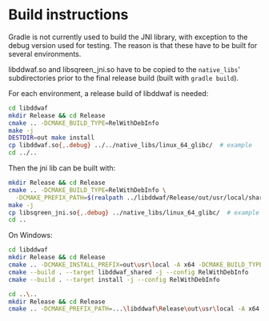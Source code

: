 # Build instructions

Gradle is not currently used to build the JNI library, with exception to the
debug version used for testing. The reason is that these have to be built for
several environments.

libddwaf.so and libsqreen\_jni.so have to be copied to the `native_libs`'
subdirectories prior to the final release build (built with `gradle build`).

For each environment, a release build of libddwaf is needed:

```sh
cd libddwaf
mkdir Release && cd Release
cmake .. -DCMAKE_BUILD_TYPE=RelWithDebInfo
make -j
DESTDIR=out make install
cp libddwaf.so{,.debug} ../../native_libs/linux_64_glibc/  # example
cd ../..
```

Then the jni lib can be built with:

```sh
mkdir Release && cd Release
cmake .. -DCMAKE_BUILD_TYPE=RelWithDebInfo \
  -DCMAKE_PREFIX_PATH=$(realpath ../libddwaf/Release/out/usr/local/share/cmake/libddwaf/)
make -j
cp libsqreen_jni.so{,.debug} ../native_libs/linux_64_glibc/  # example
cd ..
```

On Windows:

```sh
cd libddwaf
mkdir Release && cd Release
cmake .. -DCMAKE_INSTALL_PREFIX=out\usr\local -A x64 -DCMAKE_BUILD_TYPE=RelWithDebInfo
cmake --build . --target libddwaf_shared -j --config RelWithDebInfo
cmake --build . --target install -j --config RelWithDebInfo

cd ..\..
mkdir Release && cd Release
cmake .. -DCMAKE_PREFIX_PATH=...\libddwaf\Release\out\usr\local -A x64 -DCMAKE_BUILD_TYPE=RelWithDebInfo

```

